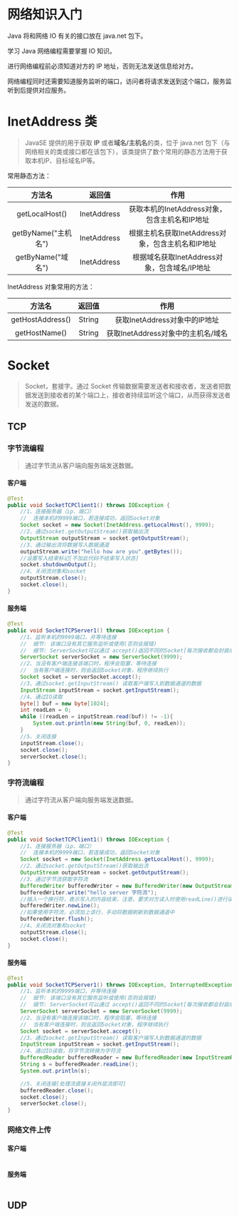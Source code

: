 # 网络知识入门

Java 将和网络 IO 有关的接口放在 java.net 包下。

学习 Java 网络编程需要掌握 IO 知识。

进行网络编程前必须知道对方的 IP 地址，否则无法发送信息给对方。

网络编程同时还需要知道服务监听的端口，访问者将请求发送到这个端口，服务监听到后提供对应服务。

# InetAddress 类

> JavaSE 提供的用于获取 **IP** 或者**域名/主机名**的类，位于 java.net 包下（与网络相关的类或接口都在该包下），该类提供了数个常用的静态方法用于获取本机IP、目标域名IP等。

常用静态方法：

|       方法名        |   返回值    |                       作用                        |
| :-----------------: | :---------: | :-----------------------------------------------: |
|   getLocalHost()    | InetAddress |   获取本机的InetAddress对象，包含主机名和IP地址   |
| getByName("主机名") | InetAddress | 根据主机名获取InetAddress对象，包含主机名和IP地址 |
|  getByName("域名")  | InetAddress |   根据域名获取InetAddress对象，包含域名/IP地址    |

InetAddress 对象常用的方法：

|      方法名      | 返回值 |                作用                |
| :--------------: | :----: | :--------------------------------: |
| getHostAddress() | String |   获取InetAddress对象中的IP地址    |
|  getHostName()   | String | 获取InetAddress对象中的主机名/域名 |

# Socket

> Socket，套接字。通过 Socket 传输数据需要发送者和接收者，发送者把数据发送到接收者的某个端口上，接收者持续监听这个端口，从而获得发送者发送的数据。

## TCP

### 字节流编程

> 通过字节流从客户端向服务端发送数据。

#### 客户端

```java
@Test
public void SocketTCPClient1() throws IOException {
    //1、连接服务器（ip、端口）
    //  连接本机的9999端口，若连接成功，返回Socket对象
    Socket socket = new Socket(InetAddress.getLocalHost(), 9999);
    //2、通过socket.getOutputStream()获取输出流
    OutputStream outputStream = socket.getOutputStream();
    //3、通过输出流将数据写入数据通道
    outputStream.write("hello how are you".getBytes());
    //设置写入结束标记[不加此代码不结束写入状态]
    socket.shutdownOutput();
    //4、关闭流对象和socket
    outputStream.close();
    socket.close();
}
```

#### 服务端

```java
@Test
public void SocketTCPServer1() throws IOException {
    //1、监听本机的9999端口，并等待连接
    //  细节: 该端口没有其它服务监听或使用(否则会报错)
    //  细节: ServerSocket可以通过 accept()返回不同的Socket[每次接收都会封装成一个Socket]
    ServerSocket serverSocket = new ServerSocket(9999);
    //2、当没有客户端连接该端口时，程序会阻塞，等待连接
    //  当有客户端连接时，则会返回Socket对象，程序继续执行
    Socket socket = serverSocket.accept();
    //3、通过socket.getInputStream() 读取客户端写入到数据通道的数据
    InputStream inputStream = socket.getInputStream();
    //4、通过IO读取
    byte[] buf = new byte[1024];
    int readLen = 0;
    while ((readLen = inputStream.read(buf)) != -1){
        System.out.println(new String(buf, 0, readLen));
    }
    //5、关闭连接
    inputStream.close();
    socket.close();
    serverSocket.close();
}
```



### 字符流编程

> 通过字符流从客户端向服务端发送数据。

#### 客户端

```java
@Test
public void SocketTCPClient1() throws IOException {
    //1、连接服务器（ip、端口）
    //  连接本机的9999端口，若连接成功，返回Socket对象
    Socket socket = new Socket(InetAddress.getLocalHost(), 9999);
    //2、通过socket.getOutputStream()获取输出流
    OutputStream outputStream = socket.getOutputStream();
    //3、通过字节流获取字符流
    BufferedWriter bufferedWriter = new BufferedWriter(new OutputStreamWriter(outputStream));
    bufferedWriter.write("hello server 字符流");
    //插入一个换行符，表示写入的内容结束，注意，要求对方读入时使用readLine()进行读入
    bufferedWriter.newLine();
    //如果使用字符流，必须加上该行，手动将数据刷新到数据通道中
    bufferedWriter.flush();
    //4、关闭流对象和socket
    outputStream.close();
    socket.close();
}
```

#### 服务端

```java
@Test
public void SocketTCPServer1() throws IOException, InterruptedException {
    //1、监听本机的9999端口，并等待连接
    //  细节: 该端口没有其它服务监听或使用(否则会报错)
    //  细节: ServerSocket可以通过 accept()返回不同的Socket[每次接收都会封装成一个Socket]
    ServerSocket serverSocket = new ServerSocket(9999);
    //2、当没有客户端连接该端口时，程序会阻塞，等待连接
    //  当有客户端连接时，则会返回Socket对象，程序继续执行
    Socket socket = serverSocket.accept();
    //3、通过socket.getInputStream() 读取客户端写入到数据通道的数据
    InputStream inputStream = socket.getInputStream();
    //4、通过IO读取，将字节流转换为字符流
    BufferedReader bufferedReader = new BufferedReader(new InputStreamReader(inputStream));
    String s = bufferedReader.readLine();
    System.out.println(s);

    //5、关闭连接[处理流直接关闭外层流即可]
    bufferedReader.close();
    socket.close();
    serverSocket.close();
}
```

### 网络文件上传

#### 客户端

```java

```

#### 服务端

```java

```



## UDP
